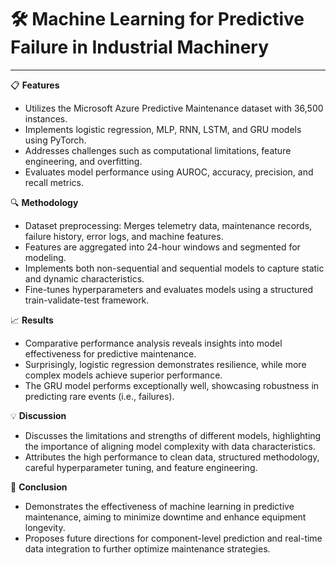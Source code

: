 # 🛠️ Machine Learning for Predictive Failure in Industrial Machinery
---
📋 **Features**
- Utilizes the Microsoft Azure Predictive Maintenance dataset with 36,500 instances.
- Implements logistic regression, MLP, RNN, LSTM, and GRU models using PyTorch.
- Addresses challenges such as computational limitations, feature engineering, and overfitting.
- Evaluates model performance using AUROC, accuracy, precision, and recall metrics.

🔍 **Methodology**
- Dataset preprocessing: Merges telemetry data, maintenance records, failure history, error logs, and machine features.
- Features are aggregated into 24-hour windows and segmented for modeling.
- Implements both non-sequential and sequential models to capture static and dynamic characteristics.
- Fine-tunes hyperparameters and evaluates models using a structured train-validate-test framework.

📈 **Results**
- Comparative performance analysis reveals insights into model effectiveness for predictive maintenance.
- Surprisingly, logistic regression demonstrates resilience, while more complex models achieve superior performance.
- The GRU model performs exceptionally well, showcasing robustness in predicting rare events (i.e., failures).

💡 **Discussion**
- Discusses the limitations and strengths of different models, highlighting the importance of aligning model complexity with data characteristics.
- Attributes the high performance to clean data, structured methodology, careful hyperparameter tuning, and feature engineering.

🔬 **Conclusion**
- Demonstrates the effectiveness of machine learning in predictive maintenance, aiming to minimize downtime and enhance equipment longevity.
- Proposes future directions for component-level prediction and real-time data integration to further optimize maintenance strategies.
